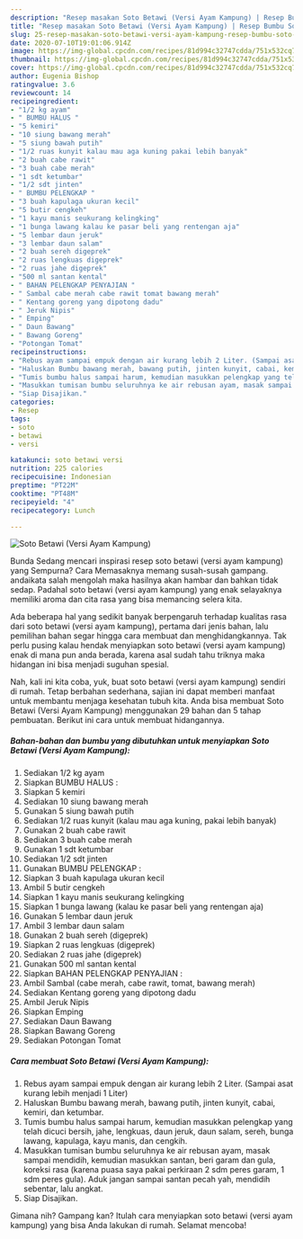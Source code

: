 ```yaml
---
description: "Resep masakan Soto Betawi (Versi Ayam Kampung) | Resep Bumbu Soto Betawi (Versi Ayam Kampung) Yang Menggugah Selera"
title: "Resep masakan Soto Betawi (Versi Ayam Kampung) | Resep Bumbu Soto Betawi (Versi Ayam Kampung) Yang Menggugah Selera"
slug: 25-resep-masakan-soto-betawi-versi-ayam-kampung-resep-bumbu-soto-betawi-versi-ayam-kampung-yang-menggugah-selera
date: 2020-07-10T19:01:06.914Z
image: https://img-global.cpcdn.com/recipes/81d994c32747cdda/751x532cq70/soto-betawi-versi-ayam-kampung-foto-resep-utama.jpg
thumbnail: https://img-global.cpcdn.com/recipes/81d994c32747cdda/751x532cq70/soto-betawi-versi-ayam-kampung-foto-resep-utama.jpg
cover: https://img-global.cpcdn.com/recipes/81d994c32747cdda/751x532cq70/soto-betawi-versi-ayam-kampung-foto-resep-utama.jpg
author: Eugenia Bishop
ratingvalue: 3.6
reviewcount: 14
recipeingredient:
- "1/2 kg ayam"
- " BUMBU HALUS "
- "5 kemiri"
- "10 siung bawang merah"
- "5 siung bawah putih"
- "1/2 ruas kunyit kalau mau aga kuning pakai lebih banyak"
- "2 buah cabe rawit"
- "3 buah cabe merah"
- "1 sdt ketumbar"
- "1/2 sdt jinten"
- " BUMBU PELENGKAP "
- "3 buah kapulaga ukuran kecil"
- "5 butir cengkeh"
- "1 kayu manis seukurang kelingking"
- "1 bunga lawang kalau ke pasar beli yang rentengan aja"
- "5 lembar daun jeruk"
- "3 lembar daun salam"
- "2 buah sereh digeprek"
- "2 ruas lengkuas digeprek"
- "2 ruas jahe digeprek"
- "500 ml santan kental"
- " BAHAN PELENGKAP PENYAJIAN "
- " Sambal cabe merah cabe rawit tomat bawang merah"
- " Kentang goreng yang dipotong dadu"
- " Jeruk Nipis"
- " Emping"
- " Daun Bawang"
- " Bawang Goreng"
- "Potongan Tomat"
recipeinstructions:
- "Rebus ayam sampai empuk dengan air kurang lebih 2 Liter. (Sampai asat kurang lebih menjadi 1 Liter)"
- "Haluskan Bumbu bawang merah, bawang putih, jinten kunyit, cabai, kemiri, dan ketumbar."
- "Tumis bumbu halus sampai harum, kemudian masukkan pelengkap yang telah dicuci bersih, jahe, lengkuas, daun jeruk, daun salam, sereh, bunga lawang, kapulaga, kayu manis, dan cengkih."
- "Masukkan tumisan bumbu seluruhnya ke air rebusan ayam, masak sampai mendidih, kemudian masukkan santan, beri garam dan gula, koreksi rasa (karena puasa saya pakai perkiraan 2 sdm peres garam, 1 sdm peres gula). Aduk jangan sampai santan pecah yah, mendidih sebentar, lalu angkat."
- "Siap Disajikan."
categories:
- Resep
tags:
- soto
- betawi
- versi

katakunci: soto betawi versi 
nutrition: 225 calories
recipecuisine: Indonesian
preptime: "PT22M"
cooktime: "PT48M"
recipeyield: "4"
recipecategory: Lunch

---
```



![Soto Betawi (Versi Ayam Kampung)](https://img-global.cpcdn.com/recipes/81d994c32747cdda/751x532cq70/soto-betawi-versi-ayam-kampung-foto-resep-utama.jpg)

Bunda Sedang mencari inspirasi resep soto betawi (versi ayam kampung) yang Sempurna? Cara Memasaknya memang susah-susah gampang. andaikata salah mengolah maka hasilnya akan hambar dan bahkan tidak sedap. Padahal soto betawi (versi ayam kampung) yang enak selayaknya memiliki aroma dan cita rasa yang bisa memancing selera kita.



Ada beberapa hal yang sedikit banyak berpengaruh terhadap kualitas rasa dari soto betawi (versi ayam kampung), pertama dari jenis bahan, lalu pemilihan bahan segar hingga cara membuat dan menghidangkannya. Tak perlu pusing kalau hendak menyiapkan soto betawi (versi ayam kampung) enak di mana pun anda berada, karena asal sudah tahu triknya maka hidangan ini bisa menjadi suguhan spesial.


Nah, kali ini kita coba, yuk, buat soto betawi (versi ayam kampung) sendiri di rumah. Tetap berbahan sederhana, sajian ini dapat memberi manfaat untuk membantu menjaga kesehatan tubuh kita. Anda bisa membuat Soto Betawi (Versi Ayam Kampung) menggunakan 29 bahan dan 5 tahap pembuatan. Berikut ini cara untuk membuat hidangannya.

<!--inarticleads1-->

##### Bahan-bahan dan bumbu yang dibutuhkan untuk menyiapkan Soto Betawi (Versi Ayam Kampung):

1. Sediakan 1/2 kg ayam
1. Siapkan  BUMBU HALUS :
1. Siapkan 5 kemiri
1. Sediakan 10 siung bawang merah
1. Gunakan 5 siung bawah putih
1. Sediakan 1/2 ruas kunyit (kalau mau aga kuning, pakai lebih banyak)
1. Gunakan 2 buah cabe rawit
1. Sediakan 3 buah cabe merah
1. Gunakan 1 sdt ketumbar
1. Sediakan 1/2 sdt jinten
1. Gunakan  BUMBU PELENGKAP :
1. Siapkan 3 buah kapulaga ukuran kecil
1. Ambil 5 butir cengkeh
1. Siapkan 1 kayu manis seukurang kelingking
1. Siapkan 1 bunga lawang (kalau ke pasar beli yang rentengan aja)
1. Gunakan 5 lembar daun jeruk
1. Ambil 3 lembar daun salam
1. Gunakan 2 buah sereh (digeprek)
1. Siapkan 2 ruas lengkuas (digeprek)
1. Sediakan 2 ruas jahe (digeprek)
1. Gunakan 500 ml santan kental
1. Siapkan  BAHAN PELENGKAP PENYAJIAN :
1. Ambil  Sambal (cabe merah, cabe rawit, tomat, bawang merah)
1. Sediakan  Kentang goreng yang dipotong dadu
1. Ambil  Jeruk Nipis
1. Siapkan  Emping
1. Sediakan  Daun Bawang
1. Siapkan  Bawang Goreng
1. Sediakan Potongan Tomat




<!--inarticleads2-->

##### Cara membuat Soto Betawi (Versi Ayam Kampung):

1. Rebus ayam sampai empuk dengan air kurang lebih 2 Liter. (Sampai asat kurang lebih menjadi 1 Liter)
1. Haluskan Bumbu bawang merah, bawang putih, jinten kunyit, cabai, kemiri, dan ketumbar.
1. Tumis bumbu halus sampai harum, kemudian masukkan pelengkap yang telah dicuci bersih, jahe, lengkuas, daun jeruk, daun salam, sereh, bunga lawang, kapulaga, kayu manis, dan cengkih.
1. Masukkan tumisan bumbu seluruhnya ke air rebusan ayam, masak sampai mendidih, kemudian masukkan santan, beri garam dan gula, koreksi rasa (karena puasa saya pakai perkiraan 2 sdm peres garam, 1 sdm peres gula). Aduk jangan sampai santan pecah yah, mendidih sebentar, lalu angkat.
1. Siap Disajikan.




Gimana nih? Gampang kan? Itulah cara menyiapkan soto betawi (versi ayam kampung) yang bisa Anda lakukan di rumah. Selamat mencoba!
